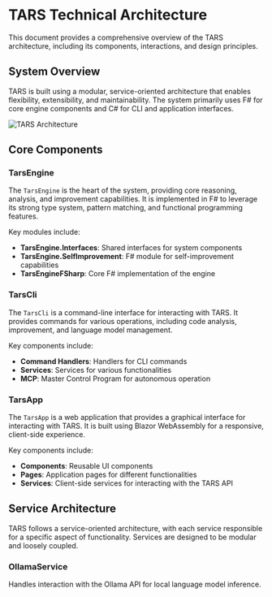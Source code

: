 # TARS Technical Architecture

This document provides a comprehensive overview of the TARS architecture, including its components, interactions, and design principles.

## System Overview

TARS is built using a modular, service-oriented architecture that enables flexibility, extensibility, and maintainability. The system primarily uses F# for core engine components and C# for CLI and application interfaces.

![TARS Architecture](images/tars_architecture.svg)

## Core Components

### TarsEngine

The `TarsEngine` is the heart of the system, providing core reasoning, analysis, and improvement capabilities. It is implemented in F# to leverage its strong type system, pattern matching, and functional programming features.

Key modules include:

- **TarsEngine.Interfaces**: Shared interfaces for system components
- **TarsEngine.SelfImprovement**: F# module for self-improvement capabilities
- **TarsEngineFSharp**: Core F# implementation of the engine

### TarsCli

The `TarsCli` is a command-line interface for interacting with TARS. It provides commands for various operations, including code analysis, improvement, and language model management.

Key components include:

- **Command Handlers**: Handlers for CLI commands
- **Services**: Services for various functionalities
- **MCP**: Master Control Program for autonomous operation

### TarsApp

The `TarsApp` is a web application that provides a graphical interface for interacting with TARS. It is built using Blazor WebAssembly for a responsive, client-side experience.

Key components include:

- **Components**: Reusable UI components
- **Pages**: Application pages for different functionalities
- **Services**: Client-side services for interacting with the TARS API

## Service Architecture

TARS follows a service-oriented architecture, with each service responsible for a specific aspect of functionality. Services are designed to be modular and loosely coupled.

### OllamaService

Handles interaction with the Ollama API for local language model inference.